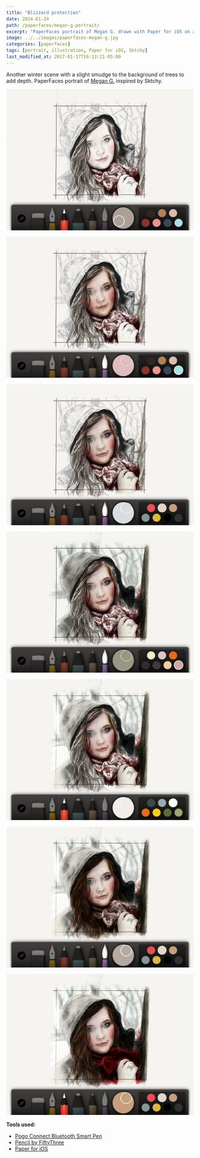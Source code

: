 ```yaml
---
title: "Blizzard protection"
date: 2014-01-24
path: /paperfaces/megan-g-portrait/
excerpt: "PaperFaces portrait of Megan G. drawn with Paper for iOS on an iPad."
image: ../../images/paperfaces-megan-g.jpg
categories: [paperfaces]
tags: [portrait, illustration, Paper for iOS, Sktchy]
last_modified_at: 2017-01-17T16:13:21-05:00
---
```


Another winter scene with a slight smudge to the background of trees to add depth. PaperFaces portrait of [Megan G.](https://sktchy.com/ZRLqgC) inspired by Sktchy.

![Work in process screenshot](../../images/paperfaces-megan-g-process-1-lg.jpg)

![Work in process screenshot](../../images/paperfaces-megan-g-process-2-lg.jpg)

![Work in process screenshot](../../images/paperfaces-megan-g-process-3-lg.jpg)

![Work in process screenshot](../../images/paperfaces-megan-g-process-4-lg.jpg)

![Work in process screenshot](../../images/paperfaces-megan-g-process-5-lg.jpg)

![Work in process screenshot](../../images/paperfaces-megan-g-process-6-lg.jpg)

![Work in process screenshot](../../images/paperfaces-megan-g-process-7-lg.jpg)

**Tools used:**

- [Pogo Connect Bluetooth Smart Pen](https://www.amazon.com/gp/product/B009K448L4/ref=as_li_ss_tl?ie=UTF8&camp=1789&creative=390957&creativeASIN=B009K448L4&linkCode=as2&tag=mademist-20)
- [Pencil by FiftyThree](https://www.amazon.com/FiftyThree-Digital-Stylus-Pencil-iPhone/dp/B01JJBUYR4/ref=as_li_ss_tl?keywords=pencil+53&qid=1550586265&s=gateway&sr=8-3&linkCode=ll1&tag=mademist-20&linkId=0134793cb840affff60f2e45a7f64678&language=en_US)
- [Paper for iOS](https://paper.bywetransfer.com/)
